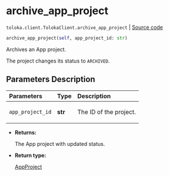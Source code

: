 # archive_app_project
`toloka.client.TolokaClient.archive_app_project` | [Source code](https://github.com/Toloka/toloka-kit/blob/v1.1.0.post1/src/client/__init__.py#L3513)

```python
archive_app_project(self, app_project_id: str)
```

Archives an App project.


The project changes its status to `ARCHIVED`.

## Parameters Description

| Parameters | Type | Description |
| :----------| :----| :-----------|
`app_project_id`|**str**|<p>The ID of the project.</p>

* **Returns:**

  The App project with updated status.

* **Return type:**

  [AppProject](toloka.client.app.AppProject.md)
